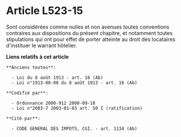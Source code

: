 # Article L523-15

Sont considérées comme nulles et non avenues toutes conventions contraires aux dispositions du présent chapitre, et notamment
toutes stipulations qui ont pour effet de porter atteinte au droit des locataires d'instituer le warrant hôtelier.

**Liens relatifs à cet article**

	**Anciens textes**:

	  - Loi du 8 août 1913 - art. 16 (Ab)
	  - Loi n°1913-08-08 du 8 août 1913 - art. 16 (Ab)

	**Codifié par**:

	  - Ordonnance 2000-912 2000-09-18
	  - Loi n°2003-7 2003-01-03 art. 50 I (ratification)

	**Cité par**:

	  - CODE GENERAL DES IMPOTS, CGI. - art. 1134 (Ab)
